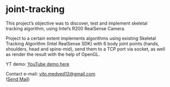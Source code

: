 # joint-tracking
<p>This project’s objective was to discover, test and implement skeletal tracking algorithm, using Intel’s R200 RealSense Camera.</p>

<p>Project to a certain extent implements algorithms using existing Skeletal Tracking Algorithm (Intel RealSense SDK) with 6 body joint points (hands, shoulders, head and spine-mid), send them to a TCP port via socket, as well as render the result with the help of OpenGL.</p>

YT demo: <a href='https://www.youtube.com/watch?v=ypF47AsyO2w'>YouTube demo here</a>

Contact e-mail: vito.medved12@gmail.com <br> (<a href="mailto:vito.medved12@gmail.com?Subject=Joint%20Tracking%20Info" target="_top">Send Mail</a>)
